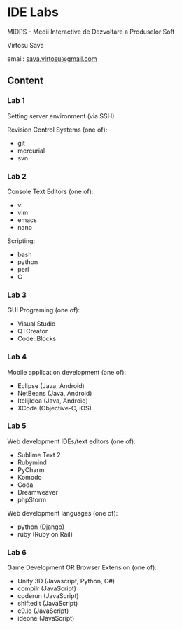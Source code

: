 
IDE Labs
=========
MIDPS - Medii Interactive de Dezvoltare a Produselor Soft

Virtosu Sava

email: sava.virtosu@gmail.com

Content
------------------------------------------------------
### Lab 1
Setting server environment (via SSH)

Revision Control Systems (one of):
  - git
  - mercurial
  - svn

### Lab 2
Console Text Editors (one of):
  - vi
  - vim
  - emacs
  - nano

Scripting:
  - bash
  - python
  - perl
  - C

### Lab 3
GUI Programing (one of):
  - Visual Studio
  - QTCreator
  - Code::Blocks

### Lab 4
Mobile application development (one of):
  - Eclipse (Java, Android)
  - NetBeans (Java, Android)
  - ItelijIdea (Java, Android)
  - XCode (Objective-C, iOS)

### Lab 5
Web development IDEs/text editors (one of):
  - Sublime Text 2
  - Rubymind
  - PyCharm
  - Komodo
  - Coda
  - Dreamweaver
  - phpStorm
  
Web development languages (one of):
 - python (Django)
 - ruby (Ruby on Rail)

### Lab 6
Game Development OR Browser Extension (one of):
  - Unity 3D (Javascript, Python, C#)
  - compilr (JavaScript)
  - coderun (JavaScript)
  - shiftedit (JavaScript)
  - c9.io (JavaScript)
  - ideone (JavaScript) 